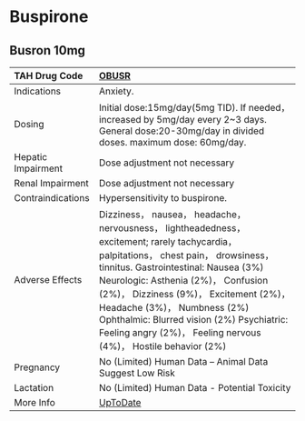 # Buspirone

## Busron 10mg

| TAH Drug Code      | [OBUSR](https://www.tahsda.org.tw/drugs/hissearch.php?drug_code=OBUSR)                                                                                                                                                                                                                                                                                                                                         |
|:-------------------|:---------------------------------------------------------------------------------------------------------------------------------------------------------------------------------------------------------------------------------------------------------------------------------------------------------------------------------------------------------------------------------------------------------------|
| Indications        | Anxiety.                                                                                                                                                                                                                                                                                                                                                                                                       |
| Dosing             | Initial dose:15mg/day(5mg TID). If needed， increased by 5mg/day every 2~3 days. General dose:20-30mg/day in divided doses. maximum dose: 60mg/day.                                                                                                                                                                                                                                                            |
| Hepatic Impairment | Dose adjustment not necessary                                                                                                                                                                                                                                                                                                                                                                                  |
| Renal Impairment   | Dose adjustment not necessary                                                                                                                                                                                                                                                                                                                                                                                  |
| Contraindications  | Hypersensitivity to buspirone.                                                                                                                                                                                                                                                                                                                                                                                 |
| Adverse Effects    | Dizziness， nausea， headache， nervousness， lightheadedness， excitement; rarely tachycardia， palpitations， chest pain， drowsiness， tinnitus. Gastrointestinal: Nausea (3%) Neurologic: Asthenia (2%)， Confusion (2%)， Dizziness (9%)， Excitement (2%)， Headache (3%)， Numbness (2%) Ophthalmic: Blurred vision (2%) Psychiatric: Feeling angry (2%)， Feeling nervous (4%)， Hostile behavior (2%) |
| Pregnancy          | No (Limited) Human Data – Animal Data Suggest Low Risk                                                                                                                                                                                                                                                                                                                                                         |
| Lactation          | No (Limited) Human Data - Potential Toxicity                                                                                                                                                                                                                                                                                                                                                                   |
| More Info          | [UpToDate](https://www.uptodate.com/contents/buspirone-drug-information)                                                                                                                                                                                                                                                                                                                                       |

